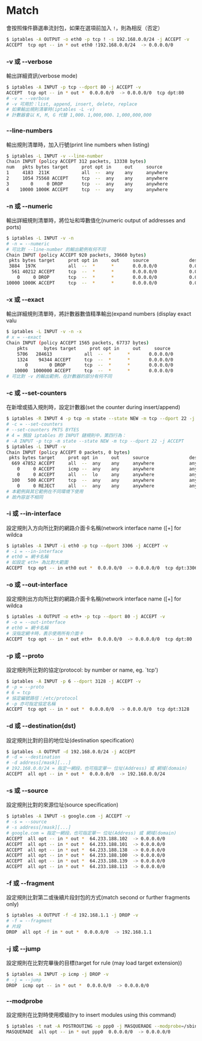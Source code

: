 # Match

會按照條件篩選串流封包，如果在選項前加入 `!`，則為相反（否定）

```bash
$ iptables -A OUTPUT -o eth0 -p tcp ! -s 192.168.0.0/24 -j ACCEPT -v
ACCEPT  tcp opt -- in * out eth0 !192.168.0.0/24  -> 0.0.0.0/0 
```

### -v 或 --verbose

輸出詳細資訊(verbose mode)

```bash
$ iptables -A INPUT -p tcp --dport 80 -j ACCEPT -v
ACCEPT  tcp opt -- in * out *  0.0.0.0/0  -> 0.0.0.0/0  tcp dpt:80 
# -v = --verbose
# -v 可用於：list, append, insert, delete, replace
# 如果輸出規則清單時(iptables -L -v)
# 計數器會以 K, M, G 代替 1,000、1,000,000、1,000,000,000
```

### --line-numbers

輸出規則清單時，加入行號(print line numbers when listing)

```bash
$ iptables -L INPUT -v --line-number
Chain INPUT (policy ACCEPT 312 packets, 13338 bytes)
num   pkts bytes target     prot opt in     out     source               destination         
1     4183  211K            all  --  any    any     anywhere             anywhere            
2     1054 75568 ACCEPT     tcp  --  any    any     anywhere             anywhere            tcp dpt:ssh 
3        0     0 DROP       tcp  --  any    any     anywhere             anywhere            tcp dpt:http 
4    10000 1000K ACCEPT     tcp  --  any    any     anywhere             anywhere            tcp dpt:https 
```

### -n 或 --numeric

輸出詳細規則清單時，將位址和埠數值化(numeric output of addresses and ports)

```bash
$ iptables -L INPUT -v -n
# -n = --numeric
# 可比對 --line-number 的輸出範例有何不同
Chain INPUT (policy ACCEPT 920 packets, 39660 bytes)
 pkts bytes target     prot opt in     out     source               destination         
 3884  197K            all  --  *      *       0.0.0.0/0            0.0.0.0/0           
  561 40212 ACCEPT     tcp  --  *      *       0.0.0.0/0            0.0.0.0/0           tcp dpt:22 
    0     0 DROP       tcp  --  *      *       0.0.0.0/0            0.0.0.0/0           tcp dpt:80
10000 1000K ACCEPT     tcp  --  *      *       0.0.0.0/0            0.0.0.0/0           tcp dpt:443 
```

### -x 或 --exact

輸出詳細規則清單時，將計數器數值精準輸出(expand numbers (display exact valu</p>

```bash
$ iptables -L INPUT -v -n -x
# x = --exact
Chain INPUT (policy ACCEPT 1565 packets, 67737 bytes)
    pkts      bytes target     prot opt in     out     source               destination         
    5706   284613            all  --  *      *       0.0.0.0/0            0.0.0.0/0           
    1324    94344 ACCEPT     tcp  --  *      *       0.0.0.0/0            0.0.0.0/0           tcp dpt:22 
       0        0 DROP       tcp  --  *      *       0.0.0.0/0            0.0.0.0/0           tcp dpt:80 
   10000  1000000 ACCEPT     tcp  --  *      *       0.0.0.0/0            0.0.0.0/0           tcp dpt:443
# 可比對 -v 的輸出範例，在計數器的部分有何不同
```

### -c 或 --set-counters

在新增或插入規則時，設定計數器(set the counter during insert/append)

```bash
$ iptables -R INPUT 4 -p tcp -m state --state NEW -m tcp --dport 22 -j ACCEPT -c 100 500
# -c = --set-counters
# --set-counters PKTS BYTES
# 4 = 預設 iptables 的 INPUT 鏈規則中，第四行為：
# -A INPUT -p tcp -m state --state NEW -m tcp --dport 22 -j ACCEPT
$ iptables -L INPUT -v
Chain INPUT (policy ACCEPT 0 packets, 0 bytes)
 pkts bytes target     prot opt in     out     source               destination         
  669 47852 ACCEPT     all  --  any    any     anywhere             anywhere            state RELATED,ESTABLISHED 
    0     0 ACCEPT     icmp --  any    any     anywhere             anywhere            
    0     0 ACCEPT     all  --  lo     any     anywhere             anywhere            
  100   500 ACCEPT     tcp  --  any    any     anywhere             anywhere            state NEW tcp dpt:ssh 
    0     0 REJECT     all  --  any    any     anywhere             anywhere            reject-with icmp-host-prohibited 
# 本範例與其它範例在不同環境下使用
# 故內容並不相同
```

### -i 或 --in-interface

設定規則入方向所比對的網路介面卡名稱(network interface name ([+] for wildca</p>

```bash
$ iptables -A INPUT -i eth0 -p tcp --dport 3306 -j ACCEPT -v
# -i = --in-interface
# eth0 = 網卡名稱
# 如設定 eth+ 為比對大範圍
ACCEPT  tcp opt -- in eth0 out *  0.0.0.0/0  -> 0.0.0.0/0  tcp dpt:3306 
```

### -o 或 --out-interface

設定規則出方向所比對的網路介面卡名稱(network interface name ([+] for wildca</p>

```bash
$ iptables -A OUTPUT -o eth+ -p tcp --dport 80 -j ACCEPT -v
# -o = --out-interface
# eth0 = 網卡名稱
# 沒指定網卡時，表示使用所有介面卡
ACCEPT  tcp opt -- in * out eth+  0.0.0.0/0  -> 0.0.0.0/0  tcp dpt:80 
```

### -p 或 --proto

設定規則所比對的協定(protocol: by number or name, eg. `tcp')

```bash
$ iptables -A INPUT -p 6 --dport 3128 -j ACCEPT -v
# -p = --proto
# 6 = tcp
# 協定編號路徑：/etc/protocol
# -p 亦可指定協定名稱
ACCEPT  tcp opt -- in * out *  0.0.0.0/0  -> 0.0.0.0/0  tcp dpt:3128 
```

### -d 或 --destination(dst)

設定規則比對的目的地位址(destination specification)

```bash
$ iptables -A OUTPUT -d 192.168.0.0/24 -j ACCEPT
# -d = --destination
# -d address[/mask][...]
# 192.168.0.0/24 = 指定一網段，也可指定單一 位址(Address) 或 網域(domain)
ACCEPT  all opt -- in * out *  0.0.0.0/0  -> 192.168.0.0/24
```

### -s 或 --source

設定規則比對的來源位址(source specification)

```bash
$ iptables -A INPUT -s google.com -j ACCEPT -v
# -s = --source
# -s address[/mask][...]
# google.com = 指定一網段，也可指定單一 位址(Address) 或 網域(domain)
ACCEPT  all opt -- in * out *  64.233.188.102  -> 0.0.0.0/0  
ACCEPT  all opt -- in * out *  64.233.188.101  -> 0.0.0.0/0  
ACCEPT  all opt -- in * out *  64.233.188.138  -> 0.0.0.0/0  
ACCEPT  all opt -- in * out *  64.233.188.100  -> 0.0.0.0/0  
ACCEPT  all opt -- in * out *  64.233.188.139  -> 0.0.0.0/0  
ACCEPT  all opt -- in * out *  64.233.188.113  -> 0.0.0.0/0 
```

### -f 或 --fragment

設定規則比對第二或後續片段封包的方式(match second or further fragments only)

```bash
$ iptables -A OUTPUT -f -d 192.168.1.1 -j DROP -v
# -f = --fragment
# 片段
DROP  all opt -f in * out *  0.0.0.0/0  -> 192.168.1.1  
```

### -j 或 --jump

設定規則在比對完畢後的目標(target for rule (may load target extension))

```bash
$ iptables -A INPUT -p icmp -j DROP -v
# -j = --jump
DROP  icmp opt -- in * out *  0.0.0.0/0  -> 0.0.0.0/0  
```

### --modprobe

設定規則在比對時使用模組(try to insert modules using this command)

```bash
$ iptables -t nat -A POSTROUTING -o ppp0 -j MASQUERADE --modprobe=/sbin/modprobe -v
MASQUERADE  all opt -- in * out ppp0  0.0.0.0/0  -> 0.0.0.0/0  
```